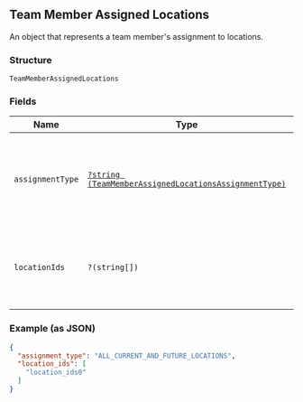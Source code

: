 ## Team Member Assigned Locations

An object that represents a team member's assignment to locations.

### Structure

`TeamMemberAssignedLocations`

### Fields

| Name | Type | Tags | Description | Getter | Setter |
|  --- | --- | --- | --- | --- | --- |
| `assignmentType` | [`?string (TeamMemberAssignedLocationsAssignmentType)`](/doc/models/team-member-assigned-locations-assignment-type.md) | Optional | Enumerates the possible assignment types the team member can have | getAssignmentType(): ?string | setAssignmentType(?string assignmentType): void |
| `locationIds` | `?(string[])` | Optional | The locations that the team member is assigned to. | getLocationIds(): ?array | setLocationIds(?array locationIds): void |

### Example (as JSON)

```json
{
  "assignment_type": "ALL_CURRENT_AND_FUTURE_LOCATIONS",
  "location_ids": [
    "location_ids0"
  ]
}
```

